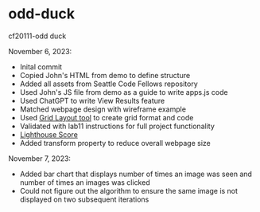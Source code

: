 # odd-duck
cf20111-odd duck

November 6, 2023:

- Inital commit
- Copied John's HTML from demo to define structure
- Added all assets from Seattle Code Fellows repository
- Used John's JS file from demo as a guide to write apps.js code
- Used ChatGPT to write View Results feature
- Matched webpage design with wireframe example
- Used [Grid Layout tool](https://grid.layoutit.com/) to create grid format and code
- Validated with lab11 instructions for full project functionality
- [Lighthouse Score](lighthouse/lab11-lighthouse.PNG)
- Added transform property to reduce overall webpage size

November 7, 2023:
- Added bar chart that displays number of times an image was seen and number of times an images was clicked
- Could not figure out the algorithm to ensure the same image is not displayed on two subsequent iterations
